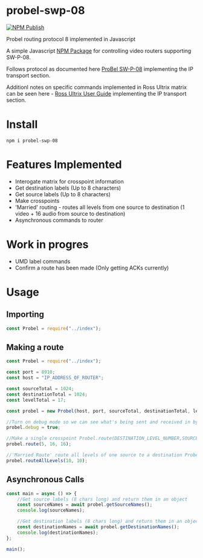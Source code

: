 # probel-swp-08

[![NPM Publish](https://github.com/ryanmccartney/probel-swp-08/actions/workflows/publish.yml/badge.svg)](https://github.com/ryanmccartney/probel-swp-08/actions/workflows/publish.yml)

Probel routing protocol 8 implemented in Javascript

A simple Javascript [NPM Package](https://www.npmjs.com/package/probel-swp-08) for controlling video routers supporting SW-P-08.

Follows protocol as documented here [ProBel SW-P-08](https://wwwapps.grassvalley.com/docs/Manuals/sam/Protocols%20and%20MIBs/Router%20Control%20Protocols%20SW-P-88%20Issue%204b.pdf) implementing the IP transport section.

Additionl notes on specific commands implemented in Ross Ultrix matrix can be seen here - [Ross Ultrix User Guide](<https://documentation.rossvideo.com/files/Manuals/Connectivity/Ultrix/Ultricore%20User%20Guide%20(2201DR-104).pdf>) implementing the IP transport section.

# Install

`npm i probel-swp-08`

# Features Implemented

-   Interogate matrix for crosspoint information
-   Get destination labels (Up to 8 characters)
-   Get source labels (Up to 8 characters)
-   Make crosspoints
-   'Married' routing - routes all levels from one source to destination (1 video + 16 audio from source to destination)
-   Asynchronous commands to router

# Work in progres

-   UMD label commands
-   Confirm a route has been made (Only getting ACKs currently)

# Usage

## Importing

```js
const Probel = require("../index");
```

## Making a route

```js
const Probel = require("../index");

const port = 8910;
const host = "IP_ADDRESS_OF_ROUTER";

const sourceTotal = 1024;
const destinationTotal = 1024;
const levelTotal = 17;

const probel = new Probel(host, port, sourceTotal, destinationTotal, levelTotal);

//Turn on debug mode so we can see what's being sent and received in bytes
probel.debug = true;

//Make a single crosspoint Probel.route(DESTINATION_LEVEL_NUMBER,SOURCE_NUMBER, DESTINATION_NUMBER)
probel.route(5, 16, 16);

//'Married Route' route all levels of one source to a destination Probel.routeAllLevels(SOURCE_NUMBER, DESTINATION_NUMBER)
probel.routeAllLevels(10, 10);
```

## Asynchronous Calls

```js
const main = async () => {
    //Get source labels (8 chars long) and return them in an object
    const sourceNames = await probel.getSourceNames();
    console.log(sourceNames);

    //Get destination labels (8 chars long) and return them in an object
    const destinationNames = await probel.getDestinationNames();
    console.log(destinationNames);
};

main();
```
